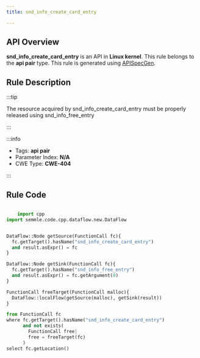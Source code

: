 ```yaml
---
title: snd_info_create_card_entry

---
```



## API Overview
**snd_info_create_card_entry** is an API in **Linux kernel**. This rule belongs to the **api pair** type. This rule is generated using [APISpecGen](../../tools/APISpecGen).
## Rule Description

:::tip

The resource acquired by snd_info_create_card_entry must be properly released using snd_info_free_entry

:::

:::info

- Tags: **api pair**
- Parameter Index: **N/A**
- CWE Type: **CWE-404**

:::

## Rule Code
```python

    import cpp
import semmle.code.cpp.dataflow.new.DataFlow


DataFlow::Node getSource(FunctionCall fc){
  fc.getTarget().hasName("snd_info_create_card_entry")
  and result.asExpr() = fc
}

DataFlow::Node getSink(FunctionCall fc){
  fc.getTarget().hasName("snd_info_free_entry")
  and result.asExpr() = fc.getArgument(0)
}

FunctionCall freeTarget(FunctionCall malloc){
  DataFlow::localFlow(getSource(malloc), getSink(result))
}

from FunctionCall fc
where fc.getTarget().hasName("snd_info_create_card_entry")
      and not exists(
        FunctionCall free| 
        free = freeTarget(fc)
      )
select fc.getLocation()

    
```
